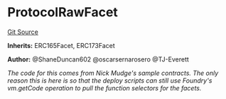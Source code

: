 # ProtocolRawFacet
[Git Source](https://github.com/thrackle-io/tron/blob/9006c7893599df6faee125cfb638dc80c156ce12/src/protocol/diamond/ProtocolRawFacet.sol)

**Inherits:**
ERC165Facet, ERC173Facet

**Author:**
@ShaneDuncan602 @oscarsernarosero @TJ-Everett

*The code for this comes from Nick Mudge's sample contracts. The only reason this is here is so that the deploy scripts can
still use Foundry's vm.getCode operation to pull the function selectors for the facets.*


